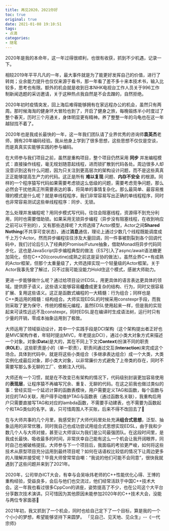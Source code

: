 ```yaml
---
title: 再见2020，2021你好
toc: true
original: true
date: 2021-01-08 19:10:51
tags:
- 点滴
categories:
- 随笔
---
```


2020年是我的本命年，这一年过得很顺利，也很有收获，抓到不少机遇，记录一下。

相较2019年平平凡凡的一年，最大事件就是为了能更好发挥自己的价值，进行了转岗；业余能力提升也仅仅来源于看书，那一年看了差不多十来本技术书，输入比较多，思考也有限。额外的机会就是收到日本NHK电视台工作人员关于996工作制新闻选题的采访邀请，关于这种热点我自然是不会去蹭的，自然拒绝。

2020年初时疫情突发，回上海后难得能够拥有在家远程办公的机会，虽然只有两周。那时候海淘的健身环大冒险也到了，开启了健身之旅，每晚锻炼半小时度过了整个春天，历时三个月通关，身体明显更有精神。养了整整一年的乌龟也在这一年越狱找不着了。

2020年也是我成长最快的一年，这一年我们团队请了业界优秀的咨询师**袁英杰**老师，拥有20年编码经验。我从他身上学到了很多思想，这些思想不仅仅是空谈，而是真真实实能够实践的参与编码。

在大师参与我们项目之前，虽然是重构项目，整个项目仍然采用 **同步** 并发编程模式：直接操作线程，毫无规划随意起线程，进而锁扩散到代码各处。周边很多人却没意识到这有什么问题，因为只关注到更高层次的架构设计问题，而不是这些真真正正能够提高生产力的代码。这正是所有 **难以复现** 问题、**内存不安全** 的根源。同样的一个程序猿写代码如果需要考虑锁这么低级的问题，需要考虑竞争问题，那么必然会干扰他真正所需要表达的事，将简单的事情复杂化。那么最简单、最容易推理的模式是什么呢？就是单线程程序，我们非常容易写出正确的单线程程序，同时也非常容易测试这些单线程程序：同步、无锁。

怎么处理并发编程呢？用同步模式写代码，往往会阻塞线程，资源得不到充分利用，同时也需要借助锁。如果采用无锁异步编程（异步没有阻塞线程，在收到响应之前可以干别的），又有那些选择呢？大师选择了Actor模型，Actor之间**Shared Nothing**(不共享可变状态)，通过**消息**通信，理论上通过少数几个线程既能调度成千上万个Actor。然而异步编程往往涉及大量回调，同一件事被割裂到各个回调代码中，我们讨论后引入了经典的Promise/Future抽象，借助Monad将异步代码同步化，这也是JavaScript异步编程典型的做法（ES7引入了async/await语法糖更加简化，但在C++20(coroutine)成熟之前这是妥协的做法）。虽然业界C++有成熟的Actor框架，但那个太重量级了，大师选择实现一个轻量级的Actor框架。关于Actor我事先曾了解过，只不过我可能没能力Hold住这个模式，感谢大师助力。

更进一步能够做什么呢？通过给项目设计EDSL，用更具体的语言表达更具体的领域。提供原子语义，这些语义能够容易**组合**成更复杂的结构、行为，同时又很容易扩展、复用这些语义。这正是函数式编程的一大精髓：行为组合；同样也是C++类运用的精髓：结构组合。大师实现EDSL的时候采用constexpr手段，而我则采取了更为保守、传统的模板元编程，虽然EDSL使用起来一样，但是我的实现起来可读性远远不及constexpr。同时EDSL是在编译时生成语法树，运行时只有少量的开销，零成本抽象运用到了极致。

大师运用了领域驱动设计，其中一个实践手段是DCI架构（这个架构提出者正好也是MVC架构作者，年轻时提出MVC，年老提出DCI），通过小类大对象方式来描述一个对象。对象(**Data**)是大的，其在不同上下文(**Context**)扮演不同的职责(**ROLE**)，这些职责是小的（单一职责），职责间通过交互(**Interaction**)来完成这个场合。具体到代码中，就是将这些小类组合（多继承表达组合）成一个大类，大类实例化成最后对象，即小类大对象，以非常廉价方式避免了上帝类的存在，同时不需要写那么多无聊的工厂、依赖注入代码。

大师还有一个习惯，就是在不改变已有架构的情况下，代码级别封装更加容易使用的**表现层**，让程序猿不再编写冗余、重复、无聊的代码。在这之前我也做过类似的事：曾经实现一个延迟计算的函数表模块，用户需要定义TAG和函数，每个函数与对应的TAG关联，用户得手动维护TAG与函数表（通过函数名关联），我重构后用户只需要直接写TAG和对应的lambda函数，不需要手动建表，也不需要为函数起个和TAG类似的名字。诶，只可惜周围人不买账，后来不得不改回去了🤣

在与大师共事的几个月里，我感受到了大师代码里处处充满**组合式思想**，泛型、抽象运用的非常优雅，同时我自己也成功尝试用组合式思想实现EDSL，由于我和少数几个人与大师对接，甚至让大师误以为我们是公司最强团队。在这段时间里，是我成长最快、吸收最多的时间，非常庆幸自己能有这么一个机会让我开阔眼界，同时自己也被破格提拔。大师参与下一个项目后，我面临的考验更严峻，如何将这些技术从原型项目充分运用到最终项目呢？如何在话语权比较低的情况下让周边更多的人理解并接受呢？毕竟大师曾常常自嘲：“我说的他们可能不会同意”，很快我就遇到了这些问题并来到了2021年。

2020年，公司举办ICT大会，有幸与会吴咏炜老师的C++性能优化心得、王博的重构经验，受益良多，会后与他们也交流过，他们经常活跃于中国C++技术大会。这一年我也看过很多CppCon的讲座，姿势提高了不少，也在公司这个大平台分享数次技术演讲。只可惜因为其他原因未能参加2020年的C++技术大会，没能与两位专家面基🤣

2021年初，我又抓到了一个机会，同时也给自己定下了一个目标，算是我的一个个小小的梦想，希望能够坚持下来圆梦。 「见自己、见天地、见众生」--《一代宗师》

